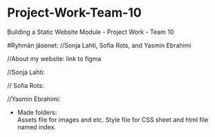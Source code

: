 # Project-Work-Team-10

Building a Static Website Module - Project Work - Team 10

#Ryhmän jäsenet:
//Sonja Lahti, Sofia Rots, and Yasmin Ebrahimi

//About my website:
link to figma

//Sonja Lahti:

// Sofia Rots:

//Yasmin Ebrahimi:

- Made folders:  
  Assets file for images and etc.
  Style file for CSS sheet
  and html file named index.
